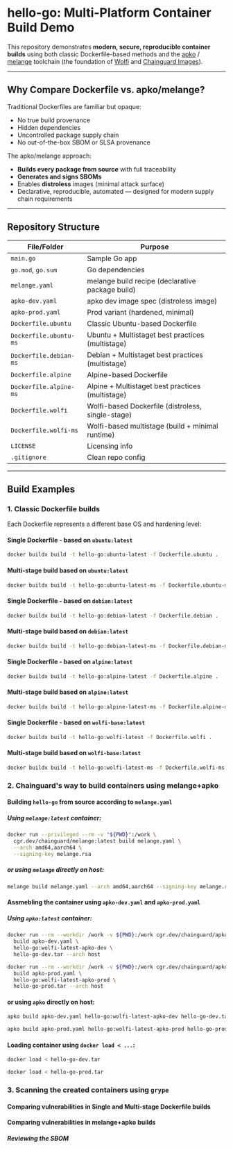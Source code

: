 # hello-go: Multi-Platform Container Build Demo

This repository demonstrates **modern, secure, reproducible container builds** using both classic Dockerfile-based methods and the [apko](https://github.com/chainguard-dev/apko) / [melange](https://github.com/chainguard-dev/melange) toolchain (the foundation of [Wolfi](https://wolfi.dev/) and [Chainguard Images](https://www.chainguard.dev/)).

---

## Why Compare Dockerfile vs. apko/melange?

Traditional Dockerfiles are familiar but opaque:  
- No true build provenance  
- Hidden dependencies  
- Uncontrolled package supply chain  
- No out-of-the-box SBOM or SLSA provenance

The apko/melange approach:
- **Builds every package from source** with full traceability
- **Generates and signs SBOMs**
- Enables **distroless** images (minimal attack surface)
- Declarative, reproducible, automated — designed for modern supply chain requirements

---

## Repository Structure

| File/Folder              | Purpose                                            |
|--------------------------|----------------------------------------------------|
| `main.go`                | Sample Go app                                      |
| `go.mod`, `go.sum`       | Go dependencies                                    |
| `melange.yaml`           | melange build recipe (declarative package build)   |
| `apko-dev.yaml`          | apko dev image spec (distroless image)             |
| `apko-prod.yaml`         | Prod variant (hardened, minimal)                   |
| `Dockerfile.ubuntu`      | Classic Ubuntu-based Dockerfile                    |
| `Dockerfile.ubuntu-ms`   | Ubuntu + Multistaget best practices (multistage)   |
| `Dockerfile.debian-ms`   | Debian + Multistaget best practices (multistage)   |
| `Dockerfile.alpine`      | Alpine-based Dockerfile                            |
| `Dockerfile.alpine-ms`   | Alpine + Multistaget best practices (multistage)   |
| `Dockerfile.wolfi`       | Wolfi-based Dockerfile (distroless, single-stage)  |
| `Dockerfile.wolfi-ms`    | Wolfi-based multistage (build + minimal runtime)   |
| `LICENSE`                | Licensing info                                     |
| `.gitignore`             | Clean repo config                                  |

---

## Build Examples

### **1. Classic Dockerfile builds**

Each Dockerfile represents a different base OS and hardening level:

#### Single Dockerfile - based on ```ubuntu:latest```
```sh
docker buildx build -t hello-go:ubuntu-latest -f Dockerfile.ubuntu .
```

#### Multi-stage build based on ```ubuntu:latest```
```sh
docker buildx build -t hello-go:ubuntu-latest-ms -f Dockerfile.ubuntu-ms .
```

#### Single Dockerfile - based on ```debian:latest```
```sh
docker buildx build -t hello-go:debian-latest -f Dockerfile.debian .
```

#### Multi-stage build based on ```debian:latest```
```sh
docker buildx build -t hello-go:debian-latest-ms -f Dockerfile.debian-ms .
```

#### Single Dockerfile - based on ```alpine:latest```
```sh
docker buildx build -t hello-go:alpine-latest -f Dockerfile.alpine .
```

#### Multi-stage build based on ```alpine:latest```
```sh
docker buildx build -t hello-go:alpine-latest-ms -f Dockerfile.alpine-ms .
```

#### Single Dockerfile - based on ```wolfi-base:latest```
```sh
docker buildx build -t hello-go:wolfi-latest -f Dockerfile.wolfi .
```

#### Multi-stage build based on ```wolfi-base:latest```
```sh
docker buildx build -t hello-go:wolfi-latest-ms -f Dockerfile.wolfi-ms .
```

### **2. Chainguard's way to build containers using melange+apko**
#### Building ```hello-go``` from source according to ```melange.yaml```
##### Using ```melange:latest``` container:
```sh
docker run --privileged --rm -v "${PWD}":/work \
  cgr.dev/chainguard/melange:latest build melange.yaml \
  --arch amd64,aarch64 \
  --signing-key melange.rsa
```
##### or using ```melange``` directly on host:
```sh
melange build melange.yaml --arch amd64,aarch64 --signing-key melange.rsa
```

#### Assmebling the container using ```apko-dev.yaml``` and ```apko-prod.yaml```
##### Using ```apko:latest``` container:
```sh
docker run --rm --workdir /work -v ${PWD}:/work cgr.dev/chainguard/apko:latest \
  build apko-dev.yaml \
  hello-go:wolfi-latest-apko-dev \ 
  hello-go-dev.tar --arch host
```
```sh
docker run --rm --workdir /work -v ${PWD}:/work cgr.dev/chainguard/apko:latest \   
  build apko-prod.yaml \
  hello-go:wolfi-latest-apko-prod \ 
  hello-go-prod.tar --arch host
```
#### or using ```apko``` directly on host:
```sh
apko build apko-dev.yaml hello-go:wolfi-latest-apko-dev hello-go-dev.tar --arch host
```
```sh
apko build apko-prod.yaml hello-go:wolfi-latest-apko-prod hello-go-prod.tar --arch host
```

#### Loading container using ```docker load < ...```:
```sh
docker load < hello-go-dev.tar
```

```sh
docker load < hello-go-prod.tar
```

### **3. Scanning the created containers using ```grype```**
#### Comparing vulnerabilities in Single and Multi-stage Dockerfile builds
#### Comparing vulnerabilities in melange+apko builds
##### Reviewing the SBOM

